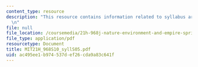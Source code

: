 ```yaml
---
content_type: resource
description: "This resource contains information related to syllabus archive for 2005.\r\
  \n"
file: null
file_location: /coursemedia/21h-968j-nature-environment-and-empire-spring-2010/ac495ee1b974537def26cda9a83c641f_MIT21H_968S10_syllS05.pdf
file_type: application/pdf
resourcetype: Document
title: MIT21H_968S10_syllS05.pdf
uid: ac495ee1-b974-537d-ef26-cda9a83c641f
---
```

